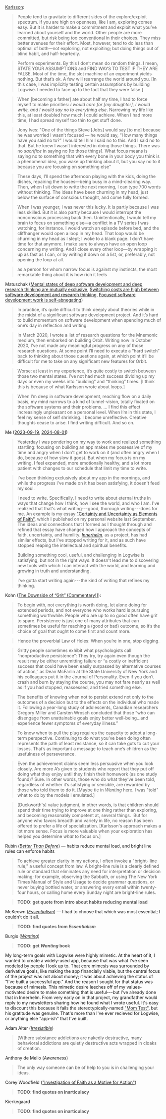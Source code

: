 

[Karlsson](https://www.henrikkarlsson.xyz/p/multi-armed-bandit):

> People tend to gravitate to different sides of the explore/exploit spectrum. If you are high on openness, like I am, exploring comes easy. But it is harder to make a commitment and exploit what you’ve learned about yourself and the world. Other people are more committed, but risk being too conventional in their choices. They miss better avenues for their effort. Most, however, tend to do less than optimal of both—not exploring, not exploiting; but doing things out of blind habit, and half-heartedly.

> Perform experiments. By this I don’t mean do random things. I mean, STATE YOUR ASSUMPTIONS and FIND WAYS TO TEST IF THEY ARE FALSE. Most of the time, the slot machine of an experiment yields nothing. But that’s ok. A few will rearrange the world around you. \[In this case, I was implicitly testing certain assumptions by building Logwise. I needed to face up to the fact that they were false.\]

> When \[becoming a father] ate about half my time, I had to force myself to make priorities: *I would care for \[my daughter], I would write, and I would say no to everything else*. Narrowing my life like this, at least doubled how much I could achieve. When I had more time, I had spread myself too thin to get stuff done.

> Jony Ives: "One of the things Steve \[Jobs] would say \[to me] because he was worried I wasn’t focused — he would say, “How many things have you said no to?” I would tell him I said no to this. And I said no to that. But he knew I wasn’t interested in doing those things. There was no *sacrifice* in saying no \[to those things]. What focus means is saying no to something that with every bone in your body you think is a phenomenal idea, you wake up thinking about it, but you say no to it because you are focusing on something else"

> These days, I’ll spend the afternoon playing with the kids, doing the dishes, repairing the houses—being busy in a mind-clearing way. Then, when I sit down to write the next morning, I can type 700 words without thinking. The ideas have been churning in my head, just below the surface of conscious thought, and come fully formed.
> 
> When I was younger, I was never this lucky. It is partly because I was less skilled. But it is also partly because I would interrupt the nonconscious processing back then. Unintentionally, I would tell my brain to focus on something else—a conflict in a TV series I was watching, for instance. I would watch an episode before bed, and the cliffhanger would open a loop in my head. That loop would be churning in my head as I slept; I woke to a blank page. I don’t have time for that anymore. I make sure to always have an open loop concerning my writing. And I close every other loop—by wrapping it up as fast as I can, or by writing it down on a list, or, preferably, not opening the loop at all.

> as a person for whom narrow focus is against my instincts, the most remarkable thing about it is how rich it feels

Matuschak ([Mental states of deep software development and deep research thinking are mutually exclusive](https://notes.andymatuschak.org/z7RGGgVdDVHXkzJ6BVFKws8), [Switching costs are high between software development and research thinking](https://notes.andymatuschak.org/zD2oDSCgLEyM4xDhjRLXtuH), [Focused software development work is self-abnegating](https://notes.andymatuschak.org/zPgc12cKuwjrRzEnbr2a8uK))

> In practice, it’s quite difficult to think deeply about theories while in the midst of a significant software development project. And it’s hard to build momentum on software development when spending much of one’s day in reflection and writing.

> In March 2020, I wrote a list of research questions for the Mnemonic medium, then embarked on building Orbit. Writing now in October 2020, I’ve not made any meaningful progress on any of those research questions. At some point I’ll need to execute a “hard switch” back to thinking about those questions again, at which point it’ll be difficult for me to take on any significant new features for Orbit.

> Worse: at least in my experience, it’s quite costly to switch between those two mental states. I’ve not had much success dividing up my days or even my weeks into “building” and “thinking” times. \[I think this is because of what Karlsson wrote about loops.]

> When I’m deep in software development, reaching flow on a daily basis, my mind narrows to a kind of tunnel-vision, totally fixated on the software systems and their problems. ... I find this effect increasingly unpleasant on a personal level. When I’m in this state, I feel my sense of self shrinking. I become unreflective. Creative thoughts cease to arise. I find writing difficult. And so on.

Me ([2023-09-19](obsidian://open?vault=personal-writing&file=Spiritual%20Notes%2FJournal%2F2023-09-19), [2024-08-01](obsidian://open?vault=personal-writing&file=Spiritual%20Notes%2FJournal%2F2024-08-01))

> Yesterday I was pondering on my way to work and realized something startling: focusing on building an app makes me possessive of my time and angry when I don't get to work on it (and often angry when I do, because of how slow it goes). But when my focus is on my writing, I feel expanded, more emotionally healthy, and a lot more patient with changes to our schedule that limit my time to write.

> I've been thinking exclusively about my app in the mornings, and while the progress I've made on it has been satisfying, it doesn't feed my soul.
> 
> I need to write. Specifically, I need to write about eternal truths in ways that change how I think, how I see the world, and who I am. I've realized that that's what writing---good, thorough writing---does for me. An example is my essay ["Certainty and Uncertainty as Elements of Faith"](<https://tylermercer.net/posts/faith/certainty-and-uncertainty-as-elements-of-faith/>), which I published on my personal website last September. The ideas and connections that I formed as I thought through and refined that essay have changed how I approach the concepts of faith, uncertainty, and humility. [*Innerhelm*](<https://innerhelm.com/>), as a project, has had similar effects, but I've stopped writing for it, and as such have stopped reaping the intellectual and spiritual benefits.
> 
> Building something cool, useful, and challenging in Logwise is satisfying, but not in the right ways. It doesn't lead me to discovering new tools with which I can interact with the world, and learning and growing in truth and understanding.
> 
> I've gotta start writing again---the kind of writing that refines my thinking.

Kohn ([The Downside of “Grit” (Commentary)](https://www.alfiekohn.org/article/downside-grit/)]):

> To begin with, not everything is worth doing, let alone doing for extended periods, and not everyone who works hard is pursuing something worthwhile.  People who are up to no good often have grit to spare.  Persistence is just one of many attributes that can sometimes be useful for reaching a (good or bad) outcome, so it’s the choice of goal that ought to come first and count more.

> Hence the proverbial Law of Holes:  When you’re in one, stop digging.

> Gritty people sometimes exhibit what psychologists call “nonproductive persistence”: They try, try again even though the result may be either unremitting failure or “a costly or inefficient success that could have been easily surpassed by alternative courses of action,” as Dean McFarlin at the State University of New York and his colleagues put it in the Journal of Personality.  Even if you don’t crash and burn by staying the course, you may not fare nearly as well as if you had stopped, reassessed, and tried something else.

> The benefits of knowing when not to persist extend not only to the outcomes of a decision but to the effects on the individual who made it.  Following a year-long study of adolescents, Canadian researchers Gregory Miller and Carsten Wrosch concluded that those “who can disengage from unattainable goals enjoy better well-being…and experience fewer symptoms of everyday illness.”

> To know when to pull the plug requires the capacity to adopt a long-term perspective.  Continuing to do what you’ve been doing often represents the path of least resistance, so it can take guts to cut your losses.  That’s as important a message to teach one’s children as the usefulness of perseverance.

> Even the achievement claims seem less persuasive when you look closely.  Are more A’s given to students who report that they put off doing what they enjoy until they finish their homework (as one study found)?  Sure. In other words, those who do what they’ve been told,  regardless of whether it’s satisfying or sensible, are rewarded by those who told them to do it. \[Maybe tie in _Wanting_ here. I was "told" what to do by the models I emulated.]

> \[Duckworth's] value judgment, in other words, is that children should spend their time trying to improve at one thing rather than exploring, and becoming reasonably competent at, several things.  But for anyone who favors breadth and variety in life, no reason has been offered to prefer a life of specialization. \[Karlsson's approach makes a lot more sense. Focus is more valuable when your exploration has helped you determine _what_ to focus on.]

Rubin ([_Better Than Before_](obsidian://open?vault=resource-notes&file=Books%2FBetter%20Than%20Before)) — habits reduce mental load, and bright line rules can enforce habits

> To achieve greater clarity in my actions, I often invoke a "bright- line rule," a useful concept from law. A bright-line rule is a clearly defined rule or standard that eliminates any need for interpretation or decision making; for example, observing the Sabbath, or using The New York Times Manual of Style and Usage to decide grammar questions, or never buying bottled water, or answering every email within twenty-four hours, or calling home every Sunday night are bright-line rules.

> **TODO: get quote from intro about habits reducing mental load**

McKeown ([_Essentialism_](obsidian://open?vault=resource-notes&file=Books%2FEssentialism)) — I had to choose that which was most essential; I couldn't do it all.

> **TODO: find quotes from _Essentialism_**

Burgis ([_Wanting_](obsidian://open?vault=resource-notes&file=Books%2FWanting))

> **TODO: get _Wanting_ book** 

My long-term goals with Logwise were highly mimetic. At the heart of it, I wanted to create a widely-used app, because that was what I've seen modeled by people I look up to. That core mimesis was surrounded by derivative goals, like making the app financially viable, but the central focus of the project was not about money; it was about achieving the status of "I've built a successful app." And the reason I sought for that status was because of mimesis. This mimetic desire leeches off of my values-motivated desire to make something that is useful---but I've already done that in Innerhelm. From very early on in that project, my grandfather would reply to my newsletters sharing how he found what I wrote useful. It's easy to discount this because it fails the stereotypically-named ["Mom Test"](https://www.amazon.com/Mom-Test-customers-business-everyone-ebook/dp/B01H4G2J1U), but his gratitude was genuine. That's more than I've ever recieved for Logwise, or anything else "app-ish" that I've built.

Adam Alter ([_Irresistible_](obsidian://open?vault=resource-notes&file=Books%2FIrresistible))

> \[W]here substance addictions are nakedly destructive, many behavioral addictions are quietly destructive acts wrapped in cloaks of creation.

Anthony de Mello (_Awareness_)

> The only way someone can be of help to you is in challenging your ideas.

Corey Woodfield (["Investigation of Faith as a Motive for Action"](obsidian://open?vault=resource-notes&file=Articles%2FInvestigation%20of%20Faith%20as%20a%20Motive%20for%20Action))

> **TODO: find quotes on inarticulacy**

Kierkegaard

> **TODO: find quotes on inarticulacy**
